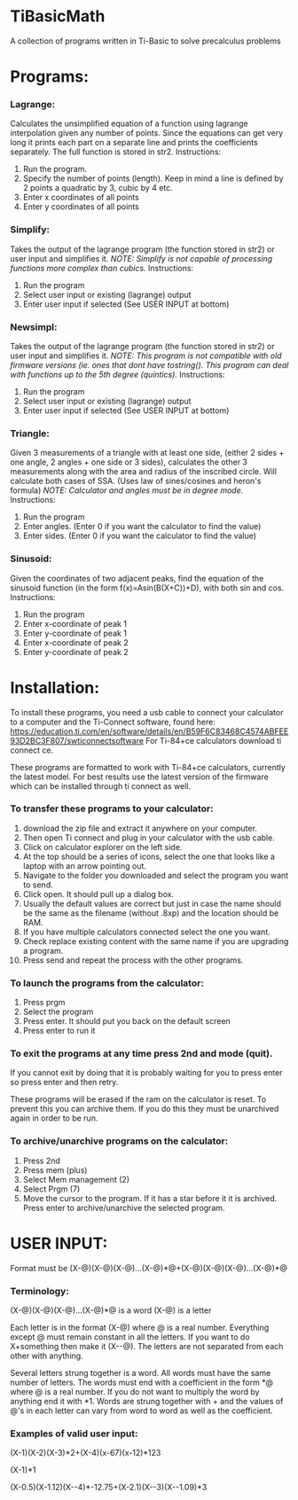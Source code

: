 # TiBasicMath
A collection of programs written in Ti-Basic to solve precalculus problems

# Programs:
### Lagrange: 
Calculates the unsimplified equation of a function using lagrange interpolation given any number of points.
Since the equations can get very long it prints each part on a separate line and prints the coefficients separately.
The full function is stored in str2.
Instructions:
1. Run the program.
2. Specify the number of points (length). Keep in mind a line is defined by 2 points a quadratic by 3, cubic by 4 etc.
3. Enter x coordinates of all points
4. Enter y coordinates of all points

### Simplify: 
Takes the output of the lagrange program (the function stored in str2) or user input and simplifies it.
*NOTE: Simplify is not capable of processing functions more complex than cubics.*
Instructions:
1. Run the program
2. Select user input or existing (lagrange) output
3. Enter user input if selected (See USER INPUT at bottom)

### Newsimpl: 
Takes the output of the lagrange program (the function stored in str2) or user input and simplifies it.
*NOTE: This program is not compatible with old firmware versions (ie. ones that dont have tostring(). This program can deal with functions up to the 5th degree (quintics).*
Instructions:
1. Run the program
2. Select user input or existing (lagrange) output
3. Enter user input if selected (See USER INPUT at bottom)

### Triangle: 
Given 3 measurements of a triangle with at least one side, (either 2 sides + one angle, 2 angles + one side or 3 sides),
calculates the other 3 measurements along with the area and radius of the inscribed circle. Will calculate both cases of SSA.
(Uses law of sines/cosines and heron's formula)
*NOTE: Calculator and angles must be in degree mode.*
Instructions:
1. Run the program
2. Enter angles. (Enter 0 if you want the calculator to find the value)
3. Enter sides. (Enter 0 if you want the calculator to find the value)

### Sinusoid: 
Given the coordinates of two adjacent peaks, find the equation of the sinusoid function (in the form f(x)=Asin(B(X+C))+D), with both sin and cos. 
Instructions:
1. Run the program
2. Enter x-coordinate of peak 1
3. Enter y-coordinate of peak 1
4. Enter x-coordinate of peak 2
5. Enter y-coordinate of peak 2

# Installation:
To install these programs, you need a usb cable to connect your calculator to a computer and the Ti-Connect software,
found here: https://education.ti.com/en/software/details/en/B59F6C83468C4574ABFEE93D2BC3F807/swticonnectsoftware
For Ti-84+ce calculators download ti connect ce.

These programs are formatted to work with Ti-84+ce calculators, currently the latest model. 
For best results use the latest version of the firmware which can be installed through ti connect as well.

### To transfer these programs to your calculator:
1. download the zip file and extract it anywhere on your computer.
2. Then open Ti connect and plug in your calculator with the usb cable.
3. Click on calculator explorer on the left side.
4. At the top should be a series of icons, select the one that looks like a laptop with an arrow pointing out.
5. Navigate to the folder you downloaded and select the program you want to send.
6. Click open. It should pull up a dialog box. 
7. Usually the default values are correct but just in case the name should be the same as the filename (without .8xp) and the location should be RAM. 
8. If you have multiple calculators connected select the one you want.
9. Check replace existing content with the same name if you are upgrading a program.
10. Press send and repeat the process with the other programs.

### To launch the programs from the calculator:
1. Press prgm
2. Select the program
3. Press enter. It should put you back on the default screen
4. Press enter to run it

### To exit the programs at any time press 2nd and mode (quit).
If you cannot exit by doing that it is probably waiting for you to press enter so press enter and then retry.

These programs will be erased if the ram on the calculator is reset. To prevent this you can archive them. If you do this they must be unarchived again in order to be run.

### To archive/unarchive programs on the calculator:
1. Press 2nd
2. Press mem (plus)
3. Select Mem management (2)
3. Select Prgm (7)
4. Move the cursor to the program. If it has a star before it it is archived. Press enter to archive/unarchive the selected program.

# USER INPUT: 
Format must be (X-@)(X-@)(X-@)...(X-@)\*@+(X-@)(X-@)(X-@)...(X-@)\*@
### Terminology: 
(X-@)(X-@)(X-@)...(X-@)\*@ is a word
(X-@) is a letter

Each letter is in the format (X-@) where @ is a real number. Everything except @ must remain constant in all the letters.
If you want to do X+something then make it (X--@). The letters are not separated from each other with anything.

Several letters strung together is a word. All words must have the same number of letters. 
The words must end with a coefficient in the form \*@ where @ is a real number. 
If you do not want to multiply the word by anything end it with \*1. Words are strung together with + and the values of @'s
in each letter can vary from word to word as well as the coefficient.

### Examples of valid user input:
(X-1)(X-2)(X-3)\*2+(X-4)(x-67)(x-12)\*123

(X-1)\*1

(X-0.5)(X-1.12)(X--4)\*-12.75+(X-2.1)(X--3)(X--1.09)\*3
